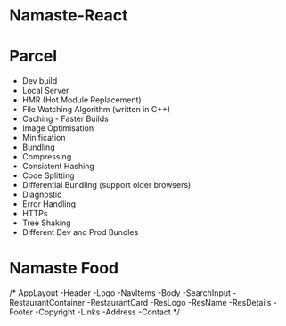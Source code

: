 # Namaste-React


# Parcel
- Dev build
- Local Server
- HMR (Hot Module Replacement)
- File Watching Algorithm (written in C++)
- Caching - Faster Builds
- Image Optimisation
- Minification
- Bundling
- Compressing
- Consistent Hashing
- Code Splitting
- Differential Bundling (support older browsers) 
- Diagnostic
- Error Handling
- HTTPs
- Tree Shaking
- Different Dev and Prod Bundles

# Namaste Food

/*
AppLayout
    -Header
        -Logo
        -NavItems
    -Body
        -SearchInput
        -RestaurantContainer
            -RestaurantCard
                -ResLogo
                -ResName
                -ResDetails
    -Footer
        -Copyright
        -Links
        -Address
        -Contact
*/